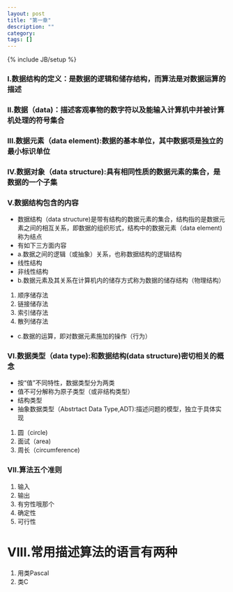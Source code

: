 ```yaml
---
layout: post
title: "第一章"
description: ""
category: 
tags: []
---
```

{% include JB/setup %}
### I.数据结构的定义：是数据的逻辑和储存结构，而算法是对数据运算的描述


### II.数据（data)：描述客观事物的数字符以及能输入计算机中并被计算机处理的符号集合


### III.数据元素（data element):数据的基本单位，其中数据项是独立的最小标识单位

### IV.数据对象（data structure):具有相同性质的数据元素的集合，是数据的一个子集

### V.数据结构包含的内容 

- 数据结构（data structure)是带有结构的数据元素的集合，结构指的是数据元素之间的相互关系，即数据的组织形式，结构中的数据元素（data element)称为结点
- 有如下三方面内容
- a.数据之间的逻辑（或抽象）关系，也称数据结构的逻辑结构
- 线性结构
- 非线性结构
- b.数据元素及其关系在计算机内的储存方式称为数据的储存结构（物理结构）
1. 顺序储存法
2. 链接储存法
3. 索引储存法
4. 散列储存法
- c.数据的运算，即对数据元素施加的操作（行为）

### VI.数据类型（data type):和数据结构(data structure)密切相关的概念

- 按“值”不同特性，数据类型分为两类
- 值不可分解称为原子类型（或非结构类型）
- 结构类型
- 抽象数据类型（Abstrtact Data Type,ADT):描述问题的模型，独立于具体实现
1. 圆（circle)
2. 面试（area)
3. 周长（circumference)

### VII.算法五个准则

1. 输入
2. 输出
3. 有穷性哦那个
4. 确定性
5. 可行性

# VIII.常用描述算法的语言有两种

1. 用类Pascal 
2. 类C



